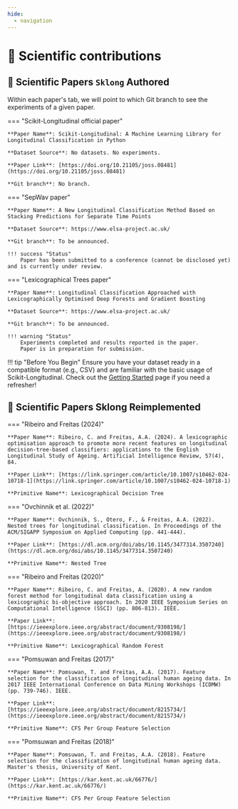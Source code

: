 ```yaml
---
hide:
  - navigation
---
```


# 🧪 Scientific contributions

## 📰 Scientific Papers `Sklong` Authored

Within each paper's tab, we will point to which Git branch to see the experiments of a given paper.

=== "Scikit-Longitudinal official paper"

    **Paper Name**: Scikit-Longitudinal: A Machine Learning Library for Longitudinal Classification in Python

    **Dataset Source**: No datasets. No experiments.

    **Paper Link**: [https://doi.org/10.21105/joss.08481](https://doi.org/10.21105/joss.08481)

    **Git branch**: No branch.


=== "SepWav paper"

    **Paper Name**: A New Longitudinal Classification Method Based on Stacking Predictions for Separate Time Points

    **Dataset Source**: https://www.elsa-project.ac.uk/

    **Git branch**: To be announced.

    !!! success "Status"
        Paper has been submitted to a conference (cannot be disclosed yet) and is currently under review.

=== "Lexicographical Trees paper"

    **Paper Name**: Longitudinal Classification Approached with Lexicographically Optimised Deep Forests and Gradient Boosting

    **Dataset Source**: https://www.elsa-project.ac.uk/

    **Git branch**: To be announced.

    !!! warning "Status"
        Experiments completed and results reported in the paper.
        Paper is in preparation for submission.

!!! tip "Before You Begin"
    Ensure you have your dataset ready in a compatible format (e.g., CSV) and are familiar with the basic usage of
    Scikit-Longitudinal. Check out the [Getting Started](getting-started.md) page if you need a refresher!

## 📰 Scientific Papers Sklong Reimplemented


=== "Ribeiro and Freitas (2024)"

    **Paper Name**: Ribeiro, C. and Freitas, A.A. (2024). A lexicographic optimisation approach to promote more recent features on longitudinal decision-tree-based classifiers: applications to the English Longitudinal Study of Ageing. Artificial Intelligence Review, 57(4), 84.

    **Paper Link**: [https://link.springer.com/article/10.1007/s10462-024-10718-1](https://link.springer.com/article/10.1007/s10462-024-10718-1)

    **Primitive Name**: Lexicographical Decision Tree

=== "Ovchinnik et al. (2022)"

    **Paper Name**: Ovchinnik, S., Otero, F., & Freitas, A.A. (2022). Nested trees for longitudinal classification. In Proceedings of the ACM/SIGAPP Symposium on Applied Computing (pp. 441-444).

    **Paper Link**: [https://dl.acm.org/doi/abs/10.1145/3477314.3507240](https://dl.acm.org/doi/abs/10.1145/3477314.3507240)

    **Primitive Name**: Nested Tree

=== "Ribeiro and Freitas (2020)"

    **Paper Name**: Ribeiro, C. and Freitas, A. (2020). A new random forest method for longitudinal data classification using a lexicographic bi-objective approach. In 2020 IEEE Symposium Series on Computational Intelligence (SSCI) (pp. 806-813). IEEE.

    **Paper Link**: [https://ieeexplore.ieee.org/abstract/document/9308198/](https://ieeexplore.ieee.org/abstract/document/9308198/)

    **Primitive Name**: Lexicographical Random Forest

=== "Pomsuwan and Freitas (2017)"

    **Paper Name**: Pomsuwan, T. and Freitas, A.A. (2017). Feature selection for the classification of longitudinal human ageing data. In 2017 IEEE International Conference on Data Mining Workshops (ICDMW) (pp. 739-746). IEEE.

    **Paper Link**: [https://ieeexplore.ieee.org/abstract/document/8215734/](https://ieeexplore.ieee.org/abstract/document/8215734/)

    **Primitive Name**: CFS Per Group Feature Selection

=== "Pomsuwan and Freitas (2018)"

    **Paper Name**: Pomsuwan, T. and Freitas, A.A. (2018). Feature selection for the classification of longitudinal human ageing data. Master's thesis, University of Kent.

    **Paper Link**: [https://kar.kent.ac.uk/66776/](https://kar.kent.ac.uk/66776/)

    **Primitive Name**: CFS Per Group Feature Selection

